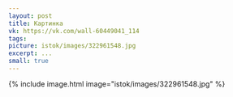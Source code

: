 ```yaml
---
layout: post
title: Картинка
vk: https://vk.com/wall-60449041_114
tags: 
picture: istok/images/322961548.jpg
excerpt: ...
small: true
---
```

{% include image.html image="istok/images/322961548.jpg" %}